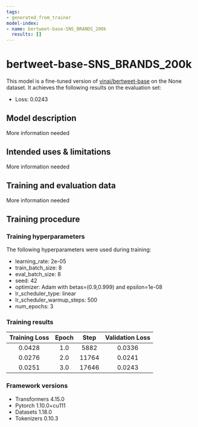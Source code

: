 ```yaml
---
tags:
- generated_from_trainer
model-index:
- name: bertweet-base-SNS_BRANDS_200k
  results: []
---
```


<!-- This model card has been generated automatically according to the information the Trainer had access to. You
should probably proofread and complete it, then remove this comment. -->

# bertweet-base-SNS_BRANDS_200k

This model is a fine-tuned version of [vinai/bertweet-base](https://huggingface.co/vinai/bertweet-base) on the None dataset.
It achieves the following results on the evaluation set:
- Loss: 0.0243

## Model description

More information needed

## Intended uses & limitations

More information needed

## Training and evaluation data

More information needed

## Training procedure

### Training hyperparameters

The following hyperparameters were used during training:
- learning_rate: 2e-05
- train_batch_size: 8
- eval_batch_size: 8
- seed: 42
- optimizer: Adam with betas=(0.9,0.999) and epsilon=1e-08
- lr_scheduler_type: linear
- lr_scheduler_warmup_steps: 500
- num_epochs: 3

### Training results

| Training Loss | Epoch | Step  | Validation Loss |
|:-------------:|:-----:|:-----:|:---------------:|
| 0.0428        | 1.0   | 5882  | 0.0336          |
| 0.0276        | 2.0   | 11764 | 0.0241          |
| 0.0251        | 3.0   | 17646 | 0.0243          |


### Framework versions

- Transformers 4.15.0
- Pytorch 1.10.0+cu111
- Datasets 1.18.0
- Tokenizers 0.10.3
